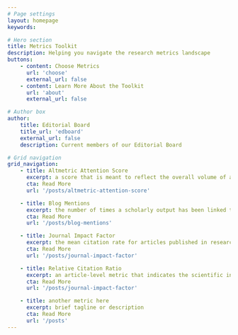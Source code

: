 ```yaml
---
# Page settings
layout: homepage
keywords:

# Hero section
title: Metrics Toolkit
description: Helping you navigate the research metrics landscape
buttons:
    - content: Choose Metrics
      url: 'choose'
      external_url: false
    - content: Learn More About the Toolkit
      url: 'about'
      external_url: false

# Author box
author:
    title: Editorial Board
    title_url: 'edboard'
    external_url: false
    description: Current members of our Editorial Board

# Grid navigation
grid_navigation:
    - title: Altmetric Attention Score
      excerpt: a score that is meant to reflect the overall volume of attention that research has received online
      cta: Read More
      url: '/posts/altmetric-attention-score'

    - title: Blog Mentions
      excerpt: the number of times a scholarly output has been linked to from a blog
      cta: Read More
      url: '/posts/blog-mentions'

    - title: Journal Impact Factor
      excerpt: the mean citation rate for articles published in research journals
      cta: Read More
      url: '/posts/journal-impact-factor'

    - title: Relative Citation Ratio
      excerpt: an article-level metric that indicates the scientific influence of an article relative to other NIH-funded articles
      cta: Read More
      url: '/posts/journal-impact-factor'

    - title: another metric here
      excerpt: brief tagline or description
      cta: Read More
      url: '/posts'	  
---
```

